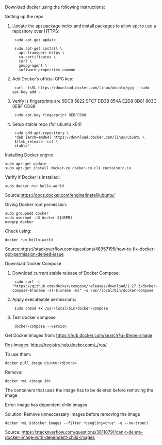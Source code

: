 Download docker using the following instructions:

Setting up the repo

1. Update the apt package index and install packages to allow apt to use a repository over HTTPS:

		sudo apt-get update
		
		sudo apt-get install \
    	  apt-transport-https \
    	  ca-certificates \
    	  curl \
    	  gnupg-agent \
    	  software-properties-common

2. Add Docker’s official GPG key:
	
		curl -fsSL https://download.docker.com/linux/ubuntu/gpg | sudo apt-key add -

3. Verify is fingerprints are 9DC8 5822 9FC7 DD38 854A  E2D8 8D81 803C 0EBF CD88

		sudo apt-key fingerprint 0EBFCD88

4. Setup stable repo (for ubuntu x64)

		sudo add-apt-repository \
		"deb [arch=amd64] https://download.docker.com/linux/ubuntu \
		$(lsb_release -cs) \
		stable"

Installing Docker engine

 	sudo apt-get update
 	sudo apt-get install docker-ce docker-ce-cli containerd.io

Verify if Docker is installed:

	sudo docker run hello-world

Source:https://docs.docker.com/engine/install/ubuntu/ 


Giving Docker root permission:

	sudo groupadd docker
	sudo usermod -aG docker ${USER}
	newgrp docker

Check using:

	docker run hello-world

Source:https://stackoverflow.com/questions/48957195/how-to-fix-docker-got-permission-denied-issue

Download Docker Compose:

1. Download current stable release of Docker Compose:

		sudo curl -L "https://github.com/docker/compose/releases/download/1.27.3/docker-compose-$(uname -s)-$(uname -m)" -o /usr/local/bin/docker-compose

2. Apply executeable permissions:

		sudo chmod +x /usr/local/bin/docker-compose

3. Test docker compose

		docker-compose --version

Get Docker images from: https://hub.docker.com/search?q=&type=image

Ros images: https://registry.hub.docker.com/_/ros/

To use them: 

	docker pull image ubuntu:<distro> 
Remove:

	docker rmi <image id>

The containers that uses the image has to be deleted before removing the image

Error: image has dependent child images

Solution: Remove unneccessary images before removing the image
	
	docker rmi $(docker images --filter "dangling=true" -q --no-trunc)

Source: https://stackoverflow.com/questions/38118791/can-t-delete-docker-image-with-dependent-child-images

